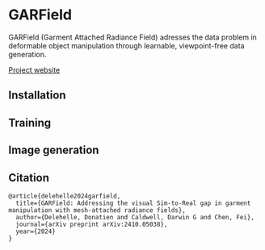 # GARField

GARField (Garment Attached Radiance Field) adresses the data problem in deformable object manipulation through learnable, viewpoint-free data generation.

[Project website](https://ddonatien.github.io/garfield-website/)

## Installation

## Training

## Image generation

## Citation
```
@article{delehelle2024garfield,
  title={GARField: Addressing the visual Sim-to-Real gap in garment manipulation with mesh-attached radiance fields},
  author={Delehelle, Donatien and Caldwell, Darwin G and Chen, Fei},
  journal={arXiv preprint arXiv:2410.05038},
  year={2024}
}
```
